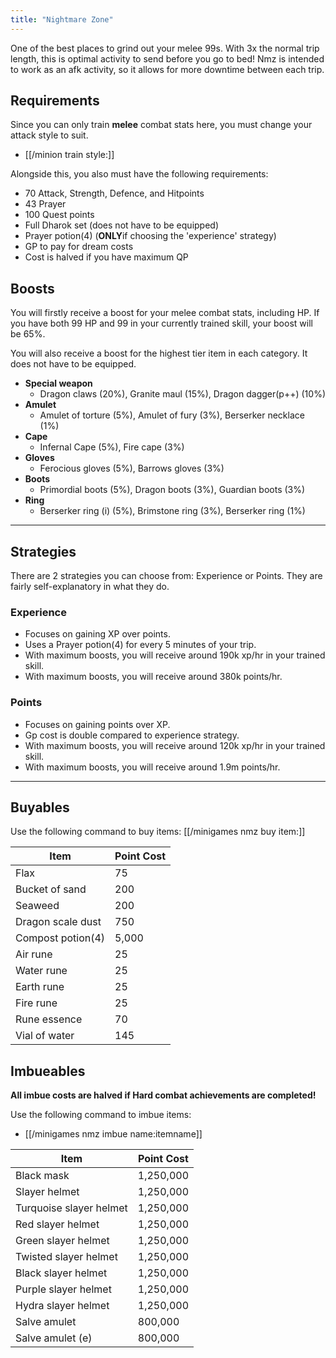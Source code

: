 ```yaml
---
title: "Nightmare Zone"
---
```


One of the best places to grind out your melee 99s. With 3x the normal trip length, this is optimal activity to send before you go to bed! Nmz is intended to work as an afk activity, so it allows for more downtime between each trip.

## Requirements

Since you can only train **melee** combat stats here, you must change your attack style to suit.

- [[/minion train style\:]]

Alongside this, you also must have the following requirements:

- 70 Attack, Strength, Defence, and Hitpoints
- 43 Prayer
- 100 Quest points
- Full Dharok set (does not have to be equipped)
- Prayer potion(4) (**ONLY**if choosing the 'experience' strategy)
- GP to pay for dream costs
- Cost is halved if you have maximum QP

## Boosts

You will firstly receive a boost for your melee combat stats, including HP. If you have both 99 HP and 99 in your currently trained skill, your boost will be 65%.

You will also receive a boost for the highest tier item in each category. It does not have to be equipped.

- **Special weapon**
  - Dragon claws (20%), Granite maul (15%), Dragon dagger(p++) (10%)
- **Amulet**
  - Amulet of torture (5%), Amulet of fury (3%), Berserker necklace (1%)
- **Cape**
  - Infernal Cape (5%), Fire cape (3%)
- **Gloves**
  - Ferocious gloves (5%), Barrows gloves (3%)
- **Boots**
  - Primordial boots (5%), Dragon boots (3%), Guardian boots (3%)
- **Ring**
  - Berserker ring (i) (5%), Brimstone ring (3%), Berserker ring (1%)

---

## Strategies

There are 2 strategies you can choose from: Experience or Points. They are fairly self-explanatory in what they do.

### Experience

- Focuses on gaining XP over points.
- Uses a Prayer potion(4) for every 5 minutes of your trip.
- With maximum boosts, you will receive around 190k xp/hr in your trained skill.
- With maximum boosts, you will receive around 380k points/hr.

### Points

- Focuses on gaining points over XP.
- Gp cost is double compared to experience strategy.
- With maximum boosts, you will receive around 120k xp/hr in your trained skill.
- With maximum boosts, you will receive around 1.9m points/hr.

---

## Buyables

Use the following command to buy items: [[/minigames nmz buy item\:]]

| Item              | Point Cost |
| ----------------- | ---------- |
| Flax              | 75         |
| Bucket of sand    | 200        |
| Seaweed           | 200        |
| Dragon scale dust | 750        |
| Compost potion(4) | 5,000      |
| Air rune          | 25         |
| Water rune        | 25         |
| Earth rune        | 25         |
| Fire rune         | 25         |
| Rune essence      | 70         |
| Vial of water     | 145        |

## Imbueables

**All imbue costs are halved if Hard combat achievements are completed!**

Use the following command to imbue items:

- [[/minigames nmz imbue name\:itemname]]

| Item                    | Point Cost |
| ----------------------- | ---------- |
| Black mask              | 1,250,000  |
| Slayer helmet           | 1,250,000  |
| Turquoise slayer helmet | 1,250,000  |
| Red slayer helmet       | 1,250,000  |
| Green slayer helmet     | 1,250,000  |
| Twisted slayer helmet   | 1,250,000  |
| Black slayer helmet     | 1,250,000  |
| Purple slayer helmet    | 1,250,000  |
| Hydra slayer helmet     | 1,250,000  |
| Salve amulet            | 800,000    |
| Salve amulet (e)        | 800,000    |
